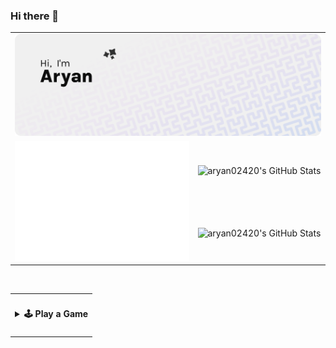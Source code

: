 ### Hi there 👋

<table border="0">
  <tr>
    <td colspan="2">
      <picture>
        <source
          media="(prefers-color-scheme: dark)"
          srcset="images/banner.png"
        />
        <img
          src="images/banner_light.png"
          alt="Hi, I'm Aryan"
        />
      </picture>
    </td>
  </tr>
  <tr>
    <td rowspan="2">
      <picture>
        <source
          media="(prefers-color-scheme: dark)"
          srcset="userfetch/info.svg"
          width="390"
        />
        <img
          src="userfetch/info_light.svg"
          alt="aryan02420's GitHub Stats"
          width="390"
        />
      </picture>
    </td>
    <td>
      <picture>
        <source
          media="(prefers-color-scheme: dark)"
          srcset="https://github-readme-stats.vercel.app/api?username=aryan02420&show_icons=true&hide_title=true&hide_border=true&border_radius=12&include_all_commits=true&count_private=true&bg_color=18181B&icon_color=4ade80&text_color=fcfcfc&title_color=4ade80"
          width="380"
        />
        <img
          src="https://github-readme-stats.vercel.app/api?username=aryan02420&show_icons=true&hide_title=true&hide_border=true&border_radius=12&include_all_commits=true&count_private=true&bg_color=f0f0f0&icon_color=3b82f6&text_color=232627&title_color=3b82f6"
          alt="aryan02420's GitHub Stats"
          width="380"
        />
      </picture>
    </td>
  </tr>
  <tr>
    <td>
      <picture>
        <source
          media="(prefers-color-scheme: dark)"
          srcset="https://github-readme-stats.vercel.app/api/top-langs/?username=aryan02420&layout=compact&hide_title=true&langs_count=6&hide_border=true&border_radius=12&card_width=380&bg_color=18181B&icon_color=4ade80&text_color=fcfcfc&title_color=4ade80"
          width="380"
        />
        <img
          src="https://github-readme-stats.vercel.app/api/top-langs/?username=aryan02420&layout=compact&hide_title=true&langs_count=6&hide_border=true&border_radius=12&card_width=380&bg_color=f0f0f0&icon_color=3b82f6&text_color=232627&title_color=3b82f6"
          alt="aryan02420's GitHub Stats"
          width="380"
        />
      </picture>
    </td>
  </tr>
</table>


<br/>

<table>
<tr>
<td>
<h4>
<details>
<summary>🕹️ Play a Game</summary>
<!--START_SECTION:wreadle--><!--VAR:wreadle state=h06h845anoc049l800k83914d3sos94kgca11c5jlllbpbvo-->

<h2 align="center"><img height="32px" src="https://raw.githubusercontent.com/aryan02420/wordle/main/public/images/timer.svg" alt="timer" /> WORDLE</h2>

<p align="center"><a><img height="40px" src="https://raw.githubusercontent.com/aryan02420/wordle/main/public/images/c1.png" /></a>&nbsp;<a><img height="40px" src="https://raw.githubusercontent.com/aryan02420/wordle/main/public/images/r3.png" /></a>&nbsp;<a><img height="40px" src="https://raw.githubusercontent.com/aryan02420/wordle/main/public/images/a1.png" /></a>&nbsp;<a><img height="40px" src="https://raw.githubusercontent.com/aryan02420/wordle/main/public/images/n1.png" /></a>&nbsp;<a><img height="40px" src="https://raw.githubusercontent.com/aryan02420/wordle/main/public/images/e2.png" /></a>&nbsp;</p><p align="center"><a><img height="40px" src="https://raw.githubusercontent.com/aryan02420/wordle/main/public/images/e2.png" /></a>&nbsp;<a><img height="40px" src="https://raw.githubusercontent.com/aryan02420/wordle/main/public/images/r3.png" /></a>&nbsp;<a><img height="40px" src="https://raw.githubusercontent.com/aryan02420/wordle/main/public/images/u1.png" /></a>&nbsp;<a><img height="40px" src="https://raw.githubusercontent.com/aryan02420/wordle/main/public/images/p1.png" /></a>&nbsp;<a><img height="40px" src="https://raw.githubusercontent.com/aryan02420/wordle/main/public/images/t1.png" /></a>&nbsp;</p><p align="center"><a><img height="40px" src="https://raw.githubusercontent.com/aryan02420/wordle/main/public/images/d1.png" /></a>&nbsp;<a><img height="40px" src="https://raw.githubusercontent.com/aryan02420/wordle/main/public/images/r3.png" /></a>&nbsp;<a><img height="40px" src="https://raw.githubusercontent.com/aryan02420/wordle/main/public/images/e2.png" /></a>&nbsp;<a><img height="40px" src="https://raw.githubusercontent.com/aryan02420/wordle/main/public/images/s1.png" /></a>&nbsp;<a><img height="40px" src="https://raw.githubusercontent.com/aryan02420/wordle/main/public/images/s1.png" /></a>&nbsp;</p><p align="center"><a><img height="40px" src="https://raw.githubusercontent.com/aryan02420/wordle/main/public/images/b1.png" /></a>&nbsp;<a><img height="40px" src="https://raw.githubusercontent.com/aryan02420/wordle/main/public/images/r3.png" /></a>&nbsp;<a><img height="40px" src="https://raw.githubusercontent.com/aryan02420/wordle/main/public/images/i3.png" /></a>&nbsp;<a><img height="40px" src="https://raw.githubusercontent.com/aryan02420/wordle/main/public/images/e3.png" /></a>&nbsp;<a><img height="40px" src="https://raw.githubusercontent.com/aryan02420/wordle/main/public/images/f3.png" /></a>&nbsp;</p><p align="center"><a><img height="40px" src="https://raw.githubusercontent.com/aryan02420/wordle/main/public/images/q0.png" /></a>&nbsp;<a><img height="40px" src="https://raw.githubusercontent.com/aryan02420/wordle/main/public/images/w0.png" /></a>&nbsp;<a><img height="40px" src="https://raw.githubusercontent.com/aryan02420/wordle/main/public/images/cursor.png" /></a>&nbsp;<a><img height="40px" src="https://raw.githubusercontent.com/aryan02420/wordle/main/public/images/blank.png" /></a>&nbsp;<a><img height="40px" src="https://raw.githubusercontent.com/aryan02420/wordle/main/public/images/blank.png" /></a>&nbsp;</p><p align="center"><a><img height="40px" src="https://raw.githubusercontent.com/aryan02420/wordle/main/public/images/blank.png" /></a>&nbsp;<a><img height="40px" src="https://raw.githubusercontent.com/aryan02420/wordle/main/public/images/blank.png" /></a>&nbsp;<a><img height="40px" src="https://raw.githubusercontent.com/aryan02420/wordle/main/public/images/blank.png" /></a>&nbsp;<a><img height="40px" src="https://raw.githubusercontent.com/aryan02420/wordle/main/public/images/blank.png" /></a>&nbsp;<a><img height="40px" src="https://raw.githubusercontent.com/aryan02420/wordle/main/public/images/blank.png" /></a>&nbsp;</p>

<br/>

<p align="center"></p>

<p align="center"><a href="https://wreadle.02420.dev/aryan02420/aryan02420/wordle/q"><img height="40px" src="https://raw.githubusercontent.com/aryan02420/wordle/main/public/images/q0.png" /></a> &nbsp;<a href="https://wreadle.02420.dev/aryan02420/aryan02420/wordle/w"><img height="40px" src="https://raw.githubusercontent.com/aryan02420/wordle/main/public/images/w0.png" /></a> &nbsp;<a href="https://wreadle.02420.dev/aryan02420/aryan02420/wordle/e"><img height="40px" src="https://raw.githubusercontent.com/aryan02420/wordle/main/public/images/e3.png" /></a> &nbsp;<a href="https://wreadle.02420.dev/aryan02420/aryan02420/wordle/r"><img height="40px" src="https://raw.githubusercontent.com/aryan02420/wordle/main/public/images/r3.png" /></a> &nbsp;<a href="https://wreadle.02420.dev/aryan02420/aryan02420/wordle/t"><img height="40px" src="https://raw.githubusercontent.com/aryan02420/wordle/main/public/images/t1.png" /></a> &nbsp;<a href="https://wreadle.02420.dev/aryan02420/aryan02420/wordle/y"><img height="40px" src="https://raw.githubusercontent.com/aryan02420/wordle/main/public/images/y0.png" /></a> &nbsp;<a href="https://wreadle.02420.dev/aryan02420/aryan02420/wordle/u"><img height="40px" src="https://raw.githubusercontent.com/aryan02420/wordle/main/public/images/u1.png" /></a> &nbsp;<a href="https://wreadle.02420.dev/aryan02420/aryan02420/wordle/i"><img height="40px" src="https://raw.githubusercontent.com/aryan02420/wordle/main/public/images/i3.png" /></a> &nbsp;<a href="https://wreadle.02420.dev/aryan02420/aryan02420/wordle/o"><img height="40px" src="https://raw.githubusercontent.com/aryan02420/wordle/main/public/images/o0.png" /></a> &nbsp;<a href="https://wreadle.02420.dev/aryan02420/aryan02420/wordle/p"><img height="40px" src="https://raw.githubusercontent.com/aryan02420/wordle/main/public/images/p1.png" /></a> &nbsp;</p>

<p align="center"><a href="https://wreadle.02420.dev/aryan02420/aryan02420/wordle/a"><img height="40px" src="https://raw.githubusercontent.com/aryan02420/wordle/main/public/images/a1.png" /></a> &nbsp;<a href="https://wreadle.02420.dev/aryan02420/aryan02420/wordle/s"><img height="40px" src="https://raw.githubusercontent.com/aryan02420/wordle/main/public/images/s1.png" /></a> &nbsp;<a href="https://wreadle.02420.dev/aryan02420/aryan02420/wordle/d"><img height="40px" src="https://raw.githubusercontent.com/aryan02420/wordle/main/public/images/d1.png" /></a> &nbsp;<a href="https://wreadle.02420.dev/aryan02420/aryan02420/wordle/f"><img height="40px" src="https://raw.githubusercontent.com/aryan02420/wordle/main/public/images/f3.png" /></a> &nbsp;<a href="https://wreadle.02420.dev/aryan02420/aryan02420/wordle/g"><img height="40px" src="https://raw.githubusercontent.com/aryan02420/wordle/main/public/images/g0.png" /></a> &nbsp;<a href="https://wreadle.02420.dev/aryan02420/aryan02420/wordle/h"><img height="40px" src="https://raw.githubusercontent.com/aryan02420/wordle/main/public/images/h0.png" /></a> &nbsp;<a href="https://wreadle.02420.dev/aryan02420/aryan02420/wordle/j"><img height="40px" src="https://raw.githubusercontent.com/aryan02420/wordle/main/public/images/j0.png" /></a> &nbsp;<a href="https://wreadle.02420.dev/aryan02420/aryan02420/wordle/k"><img height="40px" src="https://raw.githubusercontent.com/aryan02420/wordle/main/public/images/k0.png" /></a> &nbsp;<a href="https://wreadle.02420.dev/aryan02420/aryan02420/wordle/l"><img height="40px" src="https://raw.githubusercontent.com/aryan02420/wordle/main/public/images/l0.png" /></a> &nbsp;</p>

<p align="center"><a href="https://wreadle.02420.dev/aryan02420/aryan02420/wordle/bksp"><img height="40px" src="https://raw.githubusercontent.com/aryan02420/wordle/main/public/images/bksp.png" /></a> &nbsp;<a href="https://wreadle.02420.dev/aryan02420/aryan02420/wordle/z"><img height="40px" src="https://raw.githubusercontent.com/aryan02420/wordle/main/public/images/z0.png" /></a> &nbsp;<a href="https://wreadle.02420.dev/aryan02420/aryan02420/wordle/x"><img height="40px" src="https://raw.githubusercontent.com/aryan02420/wordle/main/public/images/x0.png" /></a> &nbsp;<a href="https://wreadle.02420.dev/aryan02420/aryan02420/wordle/c"><img height="40px" src="https://raw.githubusercontent.com/aryan02420/wordle/main/public/images/c1.png" /></a> &nbsp;<a href="https://wreadle.02420.dev/aryan02420/aryan02420/wordle/v"><img height="40px" src="https://raw.githubusercontent.com/aryan02420/wordle/main/public/images/v0.png" /></a> &nbsp;<a href="https://wreadle.02420.dev/aryan02420/aryan02420/wordle/b"><img height="40px" src="https://raw.githubusercontent.com/aryan02420/wordle/main/public/images/b1.png" /></a> &nbsp;<a href="https://wreadle.02420.dev/aryan02420/aryan02420/wordle/n"><img height="40px" src="https://raw.githubusercontent.com/aryan02420/wordle/main/public/images/n1.png" /></a> &nbsp;<a href="https://wreadle.02420.dev/aryan02420/aryan02420/wordle/m"><img height="40px" src="https://raw.githubusercontent.com/aryan02420/wordle/main/public/images/m0.png" /></a> &nbsp;<a href="https://wreadle.02420.dev/aryan02420/aryan02420/wordle/enter"><img height="40px" src="https://raw.githubusercontent.com/aryan02420/wordle/main/public/images/enter.png" /></a> &nbsp;</p>

<p align="center"><details>
    <summary>How to play?</summary>
    <ul>
      <li><a href="https://en.wikipedia.org/wiki/Wordle">What is wordle?</a></li>
      <li>Press a key</li>
      <li>Watch the timer for one complete cycle.</li>
      <li>Refresh</li>
      <li>Repeat</li>
    </ul>
  </details></p>

<!--END_SECTION:wreadle-->
</details>
</h4>
</td>
</tr>
</table>

<!--
**aryan02420/aryan02420** is a ✨ _special_ ✨ repository because its `README.md` (this file) appears on your GitHub profile.

Here are some ideas to get you started:

- 🔭 I’m currently working on ...
- 🌱 I’m currently learning ...
- 👯 I’m looking to collaborate on ...
- 🤔 I’m looking for help with ...
- 💬 Ask me about ...
- 📫 How to reach me: ...
- 😄 Pronouns: ...
- ⚡ Fun fact: ...
-->
